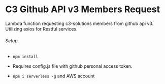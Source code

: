 # C3 Github API v3 Members Request

Lambda function requesting c3-solutions members from github api v3. Utilizing axios for Restful services.

###### Setup

* `npm install`

* Requires config.js file with github personal access token.

* `npm i serverless -g` and AWS account